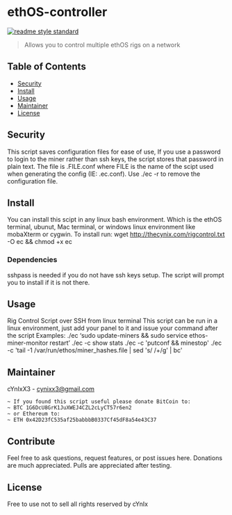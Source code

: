 # ethOS-controller

[![readme style standard](https://img.shields.io/badge/readme%20style-standard-brightgreen.svg?style=flat-square)](https://github.com/RichardLitt/standard-readme)

> Allows you to control multiple ethOS rigs on a network


## Table of Contents

- [Security](#security)
- [Install](#install)
- [Usage](#usage)
- [Maintainer](#maintainer)
- [License](#license)

## Security

This script saves configuration files for ease of use, If you use a password to login to the miner rather than ssh keys, the script stores that password in plain text. The file is .FILE.conf where FILE is the name of the scipt used when generating the config (IE: .ec.conf). Use ./ec -r to remove the configuration file.

## Install

You can install this scipt in any linux bash environment. Which is the ethOS terminal, ubunut, Mac terminal, or windows linux environment like mobaXterm or cygwin. To install run:
wget http://thecynix.com/rigcontrol.txt -O ec && chmod +x ec

### Dependencies
sshpass is needed if you do not have ssh keys setup. The script will prompt you to install if it is not there.

## Usage
Rig Control Script over SSH from linux terminal
This script can be run in a linux environment, just add your panel to it and issue your command after the script 
Examples:
./ec ‘sudo update-miners && sudo service ethos-miner-monitor restart’
./ec -c show stats
./ec -c 'putconf && minestop'
./ec -c 'tail -1 /var/run/ethos/miner_hashes.file | sed \'s/ /+/g\' | bc'

## Maintainer

cYnIxX3 - cynixx3@gmail.com
~~~~~~~~~~~~~~~~~~~~~~~~~~~~~~~~~
~ If you found this script useful please donate BitCoin to:
~ BTC 1G6DcU8GrK1JuXWEJ4CZL2cLyCT57r6en2
~ or Ethereum to:
~ ETH 0x42D23fC535af25babbbB0337Cf45dF8a54e43C37
~~~~~~~~~~~~~~~~~~~~~~~~~~~~~~~~~

## Contribute

Feel free to ask questions, request features, or post issues here. Donations are much appreciated. Pulls are appreciated after testing.

## License

Free to use not to sell all rights reserved by cYnIx
